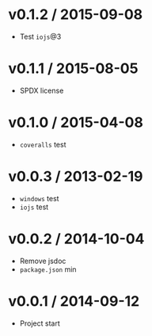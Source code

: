 v0.1.2 / 2015-09-08
==================

  * Test `iojs`@3

v0.1.1 / 2015-08-05
==================

  * SPDX license

v0.1.0 / 2015-04-08
==================

  * `coveralls` test

v0.0.3 / 2013-02-19
==================

  * `windows` test
  * `iojs` test

v0.0.2 / 2014-10-04
==================

  * Remove jsdoc
  * `package.json` min

v0.0.1 / 2014-09-12
==================

  * Project start
